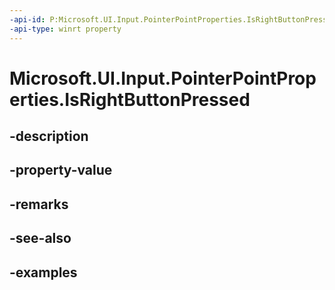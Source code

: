 ```yaml
---
-api-id: P:Microsoft.UI.Input.PointerPointProperties.IsRightButtonPressed
-api-type: winrt property
---
```


# Microsoft.UI.Input.PointerPointProperties.IsRightButtonPressed

<!--
public bool IsRightButtonPressed { get; }
-->

## -description

## -property-value

## -remarks

## -see-also

## -examples
